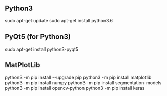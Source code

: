 ## Python3
sudo apt-get update
sudo apt-get install python3.6
## PyQt5 (for Python3)
sudo apt-get install python3-pyqt5

## MatPlotLib
python3 -m pip install --upgrade pip
python3 -m pip install matplotlib
python3 -m pip install numpy
python3 -m pip install segmentation-models
python3 -m pip install opencv-python
python3 -m pip install keras
